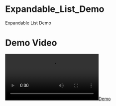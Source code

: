 # Expandable_List_Demo
Expandable List Demo

# Demo Video
[![Demo](demo_video.mp4)](demo_video.mp4)
